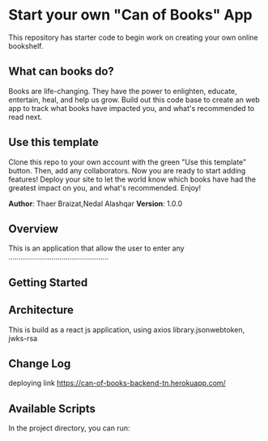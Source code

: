 # Start your own "Can of Books" App

This repository has starter code to begin work on creating your own online bookshelf.

## What can books do?

Books are life-changing. They have the power to enlighten, educate, entertain, heal, and help us grow. Build out this code base to create an web app to track what books have impacted you, and what's recommended to read next.

## Use this template

Clone this repo to your own account with the green "Use this template" button. Then, add any collaborators. Now you are ready to start adding features! Deploy your site to let the world know which books have had the greatest impact on you, and what's recommended. Enjoy!



**Author**: Thaer Braizat,Nedal Alashqar
**Version**: 1.0.0 

## Overview
This is an application that allow the user to enter any .................................................

## Getting Started


## Architecture
This is build as a react js application, using axios library.jsonwebtoken, jwks-rsa

## Change Log
deploying link https://can-of-books-backend-tn.herokuapp.com/

## Available Scripts

In the project directory, you can run:
